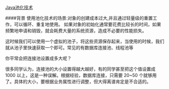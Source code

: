 [Java池化技术](https://mp.weixin.qq.com/s/cMpOY6mGj1RnX2fFr22IYQ)

####背景
使用池化技术的场景:对象的创建成本过大,并且通过轻量级的重置工作，可以循环、重复地使用。 如果对象的初始化通常要花费比较长的时间，如果频繁地申请和销毁，就会耗费大量的系统资源，造成不必要的性能损失。

这时候我们可以使用一个虚拟的池子，将这些资源保存起来，当使用的时候，我们就从池子里快速获取一个即可。常见的有数据库连接池、线程池等





你平常会把连接池设置成多大呢？

很多同学认为，连接池的大小设置得越大越好，有的同学甚至把这个值设置成 1000 以上，这是一种误解。根据经验，数据库连接，只需要 20~50 个就够用了。具体的大小，要根据业务属性进行调整，但大得离谱肯定是不合适的。







